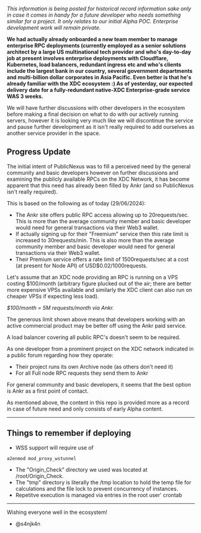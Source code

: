 _This information is being posted for historical record information sake only in case it comes in handy for a future developer who needs something similar for a project. It only relates to our initial Alpha POC. Enterprise development work will remain private._

**We had actually already onboarded a new team member to manage enterprise RPC deployments (currently employed as a senior solutions architect by a large US multinational tech provider and who's day-to-day job at present involves enterprise deployments with Cloudflare, Kubernetes, load balancers, redundant ingress etc and who's clients include the largest bank in our country, several government departments and multi-billion dollar corporates in Asia Pacific. Even better is that he's already familiar with the XDC ecosystem :) As of yesterday, our expected delivery date for a fully-redundant native-XDC Enterprise-grade service WAS 3 weeks.**

We will have further discussions with other developers in the ecosystem before making a final decision on what to do with our actively running servers, however it is looking very much like we will discontinue the service and pause further development as it isn't really required to add ourselves as another service provider in the space.

## Progress Update

The initial intent of PublicNexus was to fill a perceived need by the general community and basic developers however on further discussions and examining the publicly available RPCs on the XDC Network, it has become apparent that this need has already been filled by Ankr (and so PublicNexus isn't really required).

This is based on the following as of today (29/06/2024):
- The Ankr site offers public RPC access allowing up to 20requests/sec. This is more than the average community member and basic developer would need for general transactions via their Web3 wallet.
- If actually signing up for their "Freemium" service then this rate limit is increased to 30requests/min. This is also more than the average community member and basic developer would need for general transactions via their Web3 wallet.
- Their Premium service offers a rate limit of 1500requests/sec at a cost (at present for Node API) of USD$0.02/1000requests.

Let's assume that an XDC node providing an RPC is running on a VPS costing $100/month (arbitrary figure plucked out of the air; there are better more expensive VPSs available and similarly the XDC client can also run on cheaper VPSs if expecting less load).

_$100/month = 5M requests/month via Ankr._

The generous limit shown above means that developers working with an active commercial product may be better off using the Ankr paid service.

A load balancer covering all public RPC's doesn't seem to be required.

As one developer from a prominent project on the XDC network indicated in a public forum regarding how they operate:
- Their project runs its own Archive node (as others don't need it)
- For all Full node RPC requests they send them to Ankr

For general community and basic developers, it seems that the best option is Ankr as a first point of contact.

As mentioned above, the content in this repo is provided more as a record in case of future need and only consists of early Alpha content.

---

## Things to remember if deploying

- WSS support will require use of
```
a2enmod mod_proxy_wstunnel
```
- The "Origin_Check" directory we used was located at /root/Origin_Check.
- The "tmp" directory is literally the /tmp location to hold the temp file for calculations and the file lock to prevent concurrency of instances.
- Repetitve execution is managed via entries in the root user' crontab

---

Wishing everyone well in the ecosystem!

- @s4njk4n
